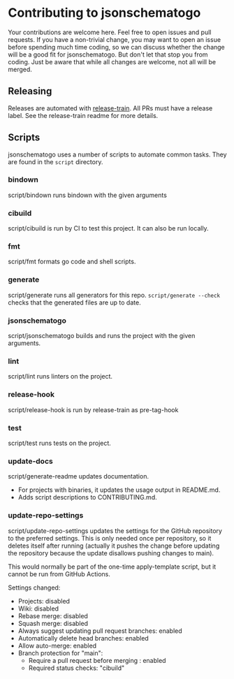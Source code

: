 # Contributing to jsonschematogo

Your contributions are welcome here. Feel free to open issues and pull requests.
If you have a non-trivial change, you may want to open an issue before spending
much time coding, so we can discuss whether the change will be a good fit for
jsonschematogo. But don't let that stop you from coding. Just be aware that
while all changes are welcome, not all will be merged.

## Releasing

Releases are automated
with [release-train](https://github.com/WillAbides/release-train). All PRs must
have a release label. See the release-train readme for more details.

## Scripts

jsonschematogo uses a number of scripts to automate common tasks. They are found in the
`script` directory.

<!--- start script descriptions --->

### bindown

script/bindown runs bindown with the given arguments

### cibuild

script/cibuild is run by CI to test this project. It can also be run locally.

### fmt

script/fmt formats go code and shell scripts.

### generate

script/generate runs all generators for this repo.
`script/generate --check` checks that the generated files are up to date.

### jsonschematogo

script/jsonschematogo builds and runs the project with the given arguments.

### lint

script/lint runs linters on the project.

### release-hook

script/release-hook is run by release-train as pre-tag-hook

### test

script/test runs tests on the project.

### update-docs

script/generate-readme updates documentation.
- For projects with binaries, it updates the usage output in README.md.
- Adds script descriptions to CONTRIBUTING.md.

### update-repo-settings

script/update-repo-settings updates the settings for the GitHub repository to the preferred settings.
This is only needed once per repository, so it deletes itself after running (actually it pushes
the change before updating the repository because the update disallows pushing changes to main).

This would normally be part of the one-time apply-template script, but it cannot be run
from GitHub Actions.

Settings changed:
- Projects: disabled
- Wiki: disabled
- Rebase merge: disabled
- Squash merge: disabled
- Always suggest updating pull request branches: enabled
- Automatically delete head branches: enabled
- Allow auto-merge: enabled
- Branch protection for "main":
  - Require a pull request before merging : enabled
  - Required status checks: "cibuild"

<!--- end script descriptions --->
